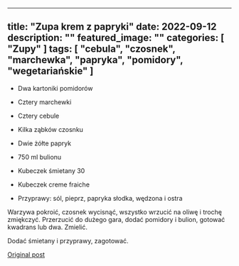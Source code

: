 
---
title: "Zupa krem z papryki"
date: 2022-09-12
description: ""
featured_image: ""
categories: [ "Zupy" ]
tags: [ "cebula", "czosnek", "marchewka", "papryka", "pomidory", "wegetariańskie" ]
---

<!-- Number 48 -->




 * Dwa kartoniki pomidorów




 * Cztery marchewki




 * Cztery cebule




 * Kilka ząbków czosnku




 * Dwie żółte papryk




 * 750 ml bulionu




 * Kubeczek śmietany 30




 * Kubeczek creme fraiche




 * Przyprawy: sól, pieprz, papryka słodka, wędzona i ostra











Warzywa pokroić, czosnek wycisnąć, wszystko wrzucić na oliwę i trochę zmiękczyć. Przerzucić do dużego gara, dodać pomidory i bulion, gotować kwadrans lub dwa. Zmielić.





Dodać śmietany i przyprawy, zagotować.





[Original post](https://statystycznakuchnia.wordpress.com/2022/09/12/zupa-krem-z-papryki/)


